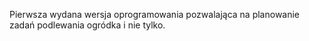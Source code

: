 Pierwsza wydana wersja oprogramowania pozwalająca na planowanie zadań podlewania ogródka i nie tylko.